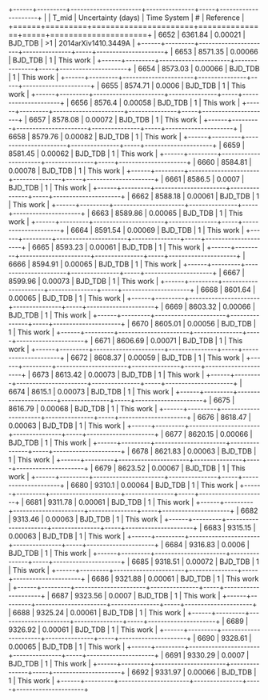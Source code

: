 +------+---------+----------------------+---------------+-----+---------------------+
|      |   T_mid |   Uncertainty (days) | Time System   | #   | Reference           |
+======+=========+======================+===============+=====+=====================+
| 6652 | 6361.84 |              0.00021 | BJD_TDB       | >1  | 2014arXiv1410.3449A |
+------+---------+----------------------+---------------+-----+---------------------+
| 6653 | 8571.35 |              0.00066 | BJD_TDB       | 1   | This work           |
+------+---------+----------------------+---------------+-----+---------------------+
| 6654 | 8573.03 |              0.00066 | BJD_TDB       | 1   | This work           |
+------+---------+----------------------+---------------+-----+---------------------+
| 6655 | 8574.71 |              0.0006  | BJD_TDB       | 1   | This work           |
+------+---------+----------------------+---------------+-----+---------------------+
| 6656 | 8576.4  |              0.00058 | BJD_TDB       | 1   | This work           |
+------+---------+----------------------+---------------+-----+---------------------+
| 6657 | 8578.08 |              0.00072 | BJD_TDB       | 1   | This work           |
+------+---------+----------------------+---------------+-----+---------------------+
| 6658 | 8579.76 |              0.00082 | BJD_TDB       | 1   | This work           |
+------+---------+----------------------+---------------+-----+---------------------+
| 6659 | 8581.45 |              0.00062 | BJD_TDB       | 1   | This work           |
+------+---------+----------------------+---------------+-----+---------------------+
| 6660 | 8584.81 |              0.00078 | BJD_TDB       | 1   | This work           |
+------+---------+----------------------+---------------+-----+---------------------+
| 6661 | 8586.5  |              0.0007  | BJD_TDB       | 1   | This work           |
+------+---------+----------------------+---------------+-----+---------------------+
| 6662 | 8588.18 |              0.00061 | BJD_TDB       | 1   | This work           |
+------+---------+----------------------+---------------+-----+---------------------+
| 6663 | 8589.86 |              0.00065 | BJD_TDB       | 1   | This work           |
+------+---------+----------------------+---------------+-----+---------------------+
| 6664 | 8591.54 |              0.00069 | BJD_TDB       | 1   | This work           |
+------+---------+----------------------+---------------+-----+---------------------+
| 6665 | 8593.23 |              0.00061 | BJD_TDB       | 1   | This work           |
+------+---------+----------------------+---------------+-----+---------------------+
| 6666 | 8594.91 |              0.00065 | BJD_TDB       | 1   | This work           |
+------+---------+----------------------+---------------+-----+---------------------+
| 6667 | 8599.96 |              0.00073 | BJD_TDB       | 1   | This work           |
+------+---------+----------------------+---------------+-----+---------------------+
| 6668 | 8601.64 |              0.00065 | BJD_TDB       | 1   | This work           |
+------+---------+----------------------+---------------+-----+---------------------+
| 6669 | 8603.32 |              0.00066 | BJD_TDB       | 1   | This work           |
+------+---------+----------------------+---------------+-----+---------------------+
| 6670 | 8605.01 |              0.00056 | BJD_TDB       | 1   | This work           |
+------+---------+----------------------+---------------+-----+---------------------+
| 6671 | 8606.69 |              0.00071 | BJD_TDB       | 1   | This work           |
+------+---------+----------------------+---------------+-----+---------------------+
| 6672 | 8608.37 |              0.00059 | BJD_TDB       | 1   | This work           |
+------+---------+----------------------+---------------+-----+---------------------+
| 6673 | 8613.42 |              0.00073 | BJD_TDB       | 1   | This work           |
+------+---------+----------------------+---------------+-----+---------------------+
| 6674 | 8615.1  |              0.00073 | BJD_TDB       | 1   | This work           |
+------+---------+----------------------+---------------+-----+---------------------+
| 6675 | 8616.79 |              0.00068 | BJD_TDB       | 1   | This work           |
+------+---------+----------------------+---------------+-----+---------------------+
| 6676 | 8618.47 |              0.00063 | BJD_TDB       | 1   | This work           |
+------+---------+----------------------+---------------+-----+---------------------+
| 6677 | 8620.15 |              0.00066 | BJD_TDB       | 1   | This work           |
+------+---------+----------------------+---------------+-----+---------------------+
| 6678 | 8621.83 |              0.00063 | BJD_TDB       | 1   | This work           |
+------+---------+----------------------+---------------+-----+---------------------+
| 6679 | 8623.52 |              0.00067 | BJD_TDB       | 1   | This work           |
+------+---------+----------------------+---------------+-----+---------------------+
| 6680 | 9310.1  |              0.00064 | BJD_TDB       | 1   | This work           |
+------+---------+----------------------+---------------+-----+---------------------+
| 6681 | 9311.78 |              0.00061 | BJD_TDB       | 1   | This work           |
+------+---------+----------------------+---------------+-----+---------------------+
| 6682 | 9313.46 |              0.00063 | BJD_TDB       | 1   | This work           |
+------+---------+----------------------+---------------+-----+---------------------+
| 6683 | 9315.15 |              0.00063 | BJD_TDB       | 1   | This work           |
+------+---------+----------------------+---------------+-----+---------------------+
| 6684 | 9316.83 |              0.0006  | BJD_TDB       | 1   | This work           |
+------+---------+----------------------+---------------+-----+---------------------+
| 6685 | 9318.51 |              0.00072 | BJD_TDB       | 1   | This work           |
+------+---------+----------------------+---------------+-----+---------------------+
| 6686 | 9321.88 |              0.00061 | BJD_TDB       | 1   | This work           |
+------+---------+----------------------+---------------+-----+---------------------+
| 6687 | 9323.56 |              0.0007  | BJD_TDB       | 1   | This work           |
+------+---------+----------------------+---------------+-----+---------------------+
| 6688 | 9325.24 |              0.00061 | BJD_TDB       | 1   | This work           |
+------+---------+----------------------+---------------+-----+---------------------+
| 6689 | 9326.92 |              0.00061 | BJD_TDB       | 1   | This work           |
+------+---------+----------------------+---------------+-----+---------------------+
| 6690 | 9328.61 |              0.00065 | BJD_TDB       | 1   | This work           |
+------+---------+----------------------+---------------+-----+---------------------+
| 6691 | 9330.29 |              0.0007  | BJD_TDB       | 1   | This work           |
+------+---------+----------------------+---------------+-----+---------------------+
| 6692 | 9331.97 |              0.00066 | BJD_TDB       | 1   | This work           |
+------+---------+----------------------+---------------+-----+---------------------+